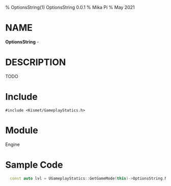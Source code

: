 % OptionsString(1) OptionsString 0.0.1
% Mika Pi
% May 2021


# NAME

**OptionsString** -

# DESCRIPTION
TODO

# Include

`#include <Kismet/GameplayStatics.h>`

# Module

Engine

# Sample Code
```C++
  const auto lvl = UGameplayStatics::GetGameMode(this)->OptionsString.Mid(1);
```

